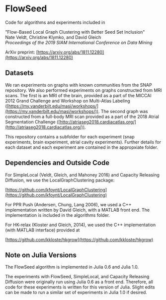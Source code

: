 # FlowSeed

Code for algorithms and experiments included in 

"Flow-Based Local Graph Clustering with Better Seed Set Inclusion"  
Nate Veldt, Christine Klymko, and David Gleich  
*Proceedings of the 2019 SIAM International Conference on Data Mining*

ArXiv preprint: [https://arxiv.org/abs/1811.12280](https://arxiv.org/abs/1811.12280)

## Datasets

We ran experiments on graphs with known communities from the SNAP repository. We also performed experiments on graphs constructed from MRI scans. The first is an MRI of the brain, provided as a part of the MICCAI 2012 Grand Challenge and Workshop on Multi-Atlas Labeling ([https://my.vanderbilt.edu/masi/workshops/](https://my.vanderbilt.edu/masi/workshops/)). The second graph was constructed from a full-body MRI scan provided as a part of the 2018 Atrial Segmentation Challenge ([http://atriaseg2018.cardiacatlas.org/](http://atriaseg2018.cardiacatlas.org/)).

This repository contains a subfolder for each experiment (snap experiments, brain experiment, atrial cavity experiments). Further details for each dataset and each experiment are contained in the appropxiate folder.


## Dependencies and Outside Code

For SimpleLocal (Veldt, Gleich, and Mahoney 2016) and Capacity Releasing Diffusion, we use the LocalGraphClustering package: 

[https://github.com/kfoynt/LocalGraphClustering](https://github.com/kfoynt/LocalGraphClustering)

For PPR Push (Andersen, Chung, Lang 2006), we used a C++ implementation written by David Gleich, with a MATLAB front end. The implementation is included in the algorithms folder.

For HK-relax (Kloster and Gleich, 2014), we used the C++ implementation (with MATLAB interface) provided at

[https://github.com/kkloste/hkgrow](https://github.com/kkloste/hkgrow)

## Note on Julia Versions

The FlowSeed algorithm is implemented in Julia 0.6 and Julia 1.0.

The experiments with FlowSeed, SimpleLocal, and Capacity Releasing Diffusion were originally run using Julia 0.6 as a front end. Therefore, all code for these experiments is written for this version of Julia. Slight edits can be made to run a similar set of experiments in Julia 1.0 if desired.


